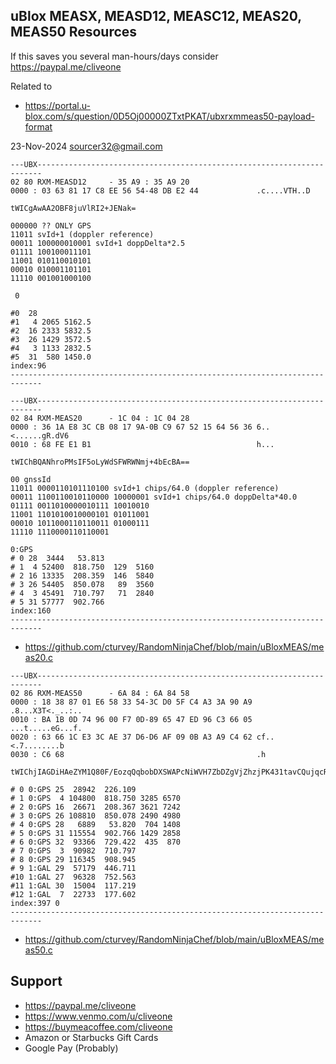 ## uBlox MEASX, MEASD12, MEASC12, MEAS20, MEAS50 Resources

If this saves you several man-hours/days consider https://paypal.me/cliveone

Related to
  *  https://portal.u-blox.com/s/question/0D5Oj00000ZTxtPKAT/ubxrxmmeas50-payload-format


23-Nov-2024 sourcer32@gmail.com


```
---UBX-----------------------------------------------------------------------
02 80 RXM-MEASD12     - 35 A9 : 35 A9 20
0000 : 03 63 81 17 C8 EE 56 54-48 DB E2 44             .c....VTH..D

tWICgAwAA2OBF8juVlRI2+JENak=

000000 ?? ONLY GPS
11011 svId+1 (doppler reference)
00011 100000010001 svId+1 doppDelta*2.5
01111 100100011101
11001 010110010101
00010 010001101101
11110 001001000100

 0

#0  28
#1   4 2065 5162.5
#2  16 2333 5832.5
#3  26 1429 3572.5
#4   3 1133 2832.5
#5  31  580 1450.0
index:96
-----------------------------------------------------------------------------
```

```
---UBX-----------------------------------------------------------------------
02 84 RXM-MEAS20      - 1C 04 : 1C 04 28
0000 : 36 1A E8 3C CB 08 17 9A-0B C9 67 52 15 64 56 36 6..<......gR.dV6
0010 : 68 FE E1 B1                                     h...

tWIChBQANhroPMsIF5oLyWdSFWRWNmj+4bEcBA==

00 gnssId
11011 0000110101110100 svId+1 chips/64.0 (doppler reference)
00011 1100110010110000 10000001 svId+1 chips/64.0 doppDelta*40.0
01111 0011010000010111 10010010
11001 1101010010000101 01011001
00010 1011000110110011 01000111
11110 1110000110110001

0:GPS
# 0 28  3444   53.813
# 1  4 52400  818.750  129  5160
# 2 16 13335  208.359  146  5840
# 3 26 54405  850.078   89  3560
# 4  3 45491  710.797   71  2840
# 5 31 57777  902.766
index:160
-----------------------------------------------------------------------------
```
  *  https://github.com/cturvey/RandomNinjaChef/blob/main/uBloxMEAS/meas20.c


```
---UBX-----------------------------------------------------------------------
02 86 RXM-MEAS50      - 6A 84 : 6A 84 58
0000 : 18 38 87 01 E6 58 33 54-3C D0 5F C4 A3 3A 90 A9 .8...X3T<._..:..
0010 : BA 1B 0D 74 96 00 F7 0D-89 65 47 ED 96 C3 66 05 ...t.....eG...f.
0020 : 63 66 1C E3 3C AE 37 D6-D6 AF 09 0B A3 A9 C4 62 cf..<.7........b
0030 : C6 68                                           .h

tWIChjIAGDiHAeZYM1Q80F/EozqQqbobDXSWAPcNiWVH7ZbDZgVjZhzjPK431tavCQujqcRixmhqhA==

# 0 0:GPS 25  28942  226.109
# 1 0:GPS  4 104800  818.750 3285 6570
# 2 0:GPS 16  26671  208.367 3621 7242
# 3 0:GPS 26 108810  850.078 2490 4980
# 4 0:GPS 28   6889   53.820  704 1408
# 5 0:GPS 31 115554  902.766 1429 2858
# 6 0:GPS 32  93366  729.422  435  870
# 7 0:GPS  3  90982  710.797
# 8 0:GPS 29 116345  908.945
# 9 1:GAL 29  57179  446.711
#10 1:GAL 27  96328  752.563
#11 1:GAL 30  15004  117.219
#12 1:GAL  7  22733  177.602
index:397 0
-----------------------------------------------------------------------------
```
  *  https://github.com/cturvey/RandomNinjaChef/blob/main/uBloxMEAS/meas50.c

    
##  Support
 
  *  https://paypal.me/cliveone
  *  https://www.venmo.com/u/cliveone
  *  https://buymeacoffee.com/cliveone
  *  Amazon or Starbucks Gift Cards
  *  Google Pay (Probably)

